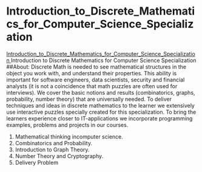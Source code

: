 # Introduction_to_Discrete_Mathematics_for_Computer_Science_Specialization
<a href="https://www.coursera.org/specializations/discrete-mathematics">Introduction_to_Discrete_Mathematics_for_Computer_Science_Specialization
</a>
Introduction to Discrete Mathematics for Computer Science Specialization
  	##About:
			Discrete Math is needed to see mathematical structures in the object you work with,
			and understand their properties. This ability is important for software engineers, 
			data scientists, security and financial analysts (it is not a coincidence that math
			puzzles are often used for interviews). We cover the basic notions and results (combinatorics,
			graphs, probability, number theory) that are universally needed. To deliver techniques and ideas 
			in discrete mathematics to the learner we extensively use interactive puzzles specially created
			for this specialization. To bring the learners experience closer to IT-applications we incorporate
			programming examples, problems and projects in our courses.
  
01. Mathematical thinking incomputer science.
02. Combinatorics and Probability.
03. Introduction to Graph Theory.
04. Number Theory and Cryptography.
05. Delivery Problem
